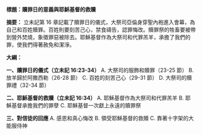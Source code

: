 **標題：贖罪日的意義與耶穌基督的救贖**

**摘要：**
立未記第 16 章記載了贖罪日的儀式，大祭司亞倫身穿聖內袍進入會幕，為自己和百姓贖罪。百姓則要刻苦己心，禁食禱告，認罪悔改。贖罪祭的牲畜要被帶到營外焚燒，象徵罪惡被除去。耶穌基督作為大祭司和代罪羔羊，承擔了我們的罪，使我們得著赦免和潔淨。

**大綱：**

**一、贖罪日的儀式（立未記 16:23-34）**
    A. 大祭司的服飾和贖罪（23-25 節）
    B. 放羊歸於阿撒西勒（26-28 節）
    C. 百姓的刻苦己心（29-31 節）
    D. 大祭司的贖罪禮（32-34 節）

**二、耶穌基督的救贖（立未記 16:34）**
    A. 耶穌基督作為大祭司和代罪羔羊
    B. 耶穌基督承擔我們的罪孽
    C. 耶穌基督一次獻上永遠的贖罪祭

**三、對信徒的回應**
    A. 感恩和真心悔改
    B. 領受耶穌基督的救贖
    C. 靠著十字架的大能服侍神